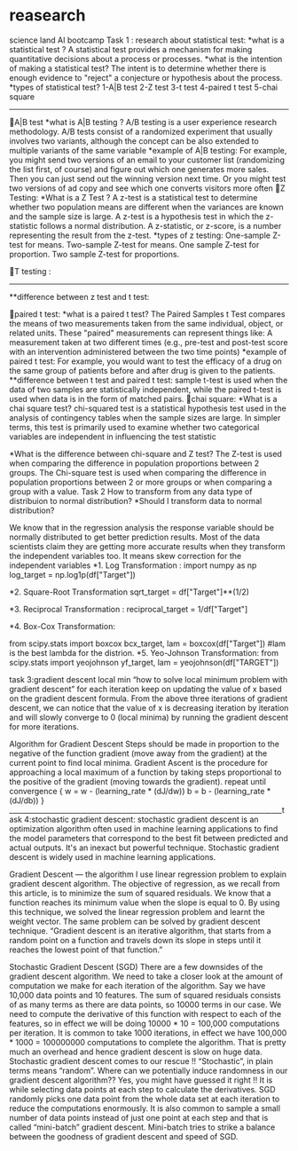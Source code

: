 # reasearch
science land AI bootcamp
Task 1 : research about statistical test:
*what is a statistical test ?
A statistical test provides a mechanism for making quantitative decisions about a process or processes.
*what is the intention of making a statistical test?
The intent is to determine whether there is enough evidence to "reject" a conjecture or hypothesis about the process.
*types of statistical test?
1-A|B test
2-Z test
3-t test
4-paired t test
5-chai square
____________________________________________________________________________________
A|B test 
*what is A|B testing ?
A/B testing is a user experience research methodology. A/B tests consist of a randomized experiment that usually involves two variants, although the concept can be also extended to multiple variants of the same variable
*example of A|B testing:
For example, you might send two versions of an email to your customer list (randomizing the list first, of course) and figure out which one generates more sales. Then you can just send out the winning version next time. Or you might test two versions of ad copy and see which one converts visitors more often 
Z Testing:
*What is a Z Test ?
A z-test is a statistical test to determine whether two population means are different when the variances are known and the sample size is large. A z-test is a hypothesis test in which the z-statistic follows a normal distribution. A z-statistic, or z-score, is a number representing the result from the z-test.
*types of z testing:
One-sample Z-test for means.
Two-sample Z-test for means.
One sample Z-test for proportion. 
Two sample Z-test for proportions.
  
T testing :
 ______________________________________________________________________
**difference between z test and t test:
  
paired t test:
*what is a paired t test?
The Paired Samples t Test compares the means of two measurements taken from the same individual, object, or related units. These "paired" measurements can represent things like: A measurement taken at two different times (e.g., pre-test and post-test score with an intervention administered between the two time points)
*example of paired t test:
For example, you would want to test the efficacy of a drug on the same group of patients before and after drug is given to the patients.
**difference between t test and paired t test:
sample t-test is used when the data of two samples are statistically independent, while the paired t-test is used when data is in the form of matched pairs.
chai square:
*What is a chai square test?
chi-squared test is a statistical hypothesis test used in the analysis of contingency tables when the sample sizes are large. In simpler terms, this test is primarily used to examine whether two categorical variables are independent in influencing the test statistic

 
 
*What is the difference between chi-square and Z test?
The Z-test is used when comparing the difference in population proportions between 2 groups. The Chi-square test is used when comparing the difference in population proportions between 2 or more groups or when comparing a group with a value.
Task 2 How to transform from any data type of distribuion to normal distribution?
*Should I transform data to normal distribution?
 
We know that in the regression analysis the response variable should be normally distributed to get better prediction results. Most of the data scientists claim they are getting more accurate results when they transform the independent variables too. It means skew correction for the independent variables
*1. Log Transformation :
import numpy as np
log_target = np.log1p(df["Target"])

*2. Square-Root Transformation 
sqrt_target = df["Target"]**(1/2)

*3. Reciprocal Transformation :
reciprocal_target = 1/df["Target"]

*4. Box-Cox Transformation:
 
from scipy.stats import boxcox
bcx_target, lam = boxcox(df["Target"])
#lam is the best lambda for the distrion.
*5. Yeo-Johnson Transformation:
from scipy.stats import yeojohnson
yf_target, lam = yeojohnson(df["TARGET"])


task 3:gradient descent local min 
“how to solve local minimum problem with gradient descent”
for each iteration keep on updating the value of x based on the gradient descent formula. From the above three iterations of gradient descent, we can notice that the value of x is decreasing iteration by iteration and will slowly converge to 0 (local minima) by running the gradient descent for more iterations.

Algorithm for Gradient Descent
Steps should be made in proportion to the negative of the function gradient (move away from the gradient) at the current point to find local minima. Gradient Ascent is the procedure for approaching a local maximum of a function by taking steps proportional to the positive of the gradient (moving towards the gradient).
repeat until convergence
{
    w = w - (learning_rate * (dJ/dw))
    b = b - (learning_rate * (dJ/db))
}
_____________________________________________________________________________task 4:stochastic gradient descent:
stochastic gradient descent is an optimization algorithm often used in machine learning applications to find the model parameters that correspond to the best fit between predicted and actual outputs. It's an inexact but powerful technique. Stochastic gradient descent is widely used in machine learning applications.



Gradient Descent — the algorithm
I use linear regression problem to explain gradient descent algorithm. The objective of regression, as we recall from this article, is to minimize the sum of squared residuals. We know that a function reaches its minimum value when the slope is equal to 0. By using this technique, we solved the linear regression problem and learnt the weight vector. The same problem can be solved by gradient descent technique.
“Gradient descent is an iterative algorithm, that starts from a random point on a function and travels down its slope in steps until it reaches the lowest point of that function.”

Stochastic Gradient Descent (SGD)
There are a few downsides of the gradient descent algorithm. We need to take a closer look at the amount of computation we make for each iteration of the algorithm.
Say we have 10,000 data points and 10 features. The sum of squared residuals consists of as many terms as there are data points, so 10000 terms in our case. We need to compute the derivative of this function with respect to each of the features, so in effect we will be doing 10000 * 10 = 100,000 computations per iteration. It is common to take 1000 iterations, in effect we have 100,000 * 1000 = 100000000 computations to complete the algorithm. That is pretty much an overhead and hence gradient descent is slow on huge data.
Stochastic gradient descent comes to our rescue !! “Stochastic”, in plain terms means “random”.
Where can we potentially induce randomness in our gradient descent algorithm??
Yes, you might have guessed it right !! It is while selecting data points at each step to calculate the derivatives. SGD randomly picks one data point from the whole data set at each iteration to reduce the computations enormously.
It is also common to sample a small number of data points instead of just one point at each step and that is called “mini-batch” gradient descent. Mini-batch tries to strike a balance between the goodness of gradient descent and speed of SGD.

